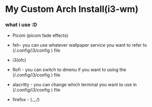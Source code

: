 # My Custom Arch Install(i3-wm)

### what i use :D

- Picom (picom fade effects)

- feh- you can use whatever wallpaper service you want to refer to (/.config/i3/config ) file 
 
- i3(ofc)

- Rofi - you can switch to dmenu if you want to using the (/.config/i3/config ) file

- alacritty - you can change which terminal you want to use in (/.config/i3/config ) file

- firefox  -  (._./)

